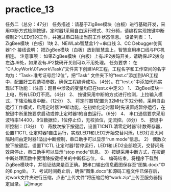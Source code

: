 # practice_13
任务二（总分：47分）
任务描述：请基于ZigBee模块（白板）进行基础开发，采用中断方式检测按键，定时器1采用自由运行模式、32分频，请编程实现按键中断控制2个LED灯的工作，并通过串口输出当前工作状态信息。
设备列表：
1、ZigBee模块（白板）1块
2、NEWLab智慧盒1个+串口线
3、CC Debugger仿真器1个
接线说明：
把ZigBee模块（白板）放到智慧盒上，智慧盒用串口线与PC机相连。
注意事项：
如果ZigBee模块（白板）上有JP2拨码开关，请确保JP2拨向左边J9处，如果没有JP2拨码开关则可以不用处理。
任务要求：
在 “C:\JoyWork\01\work\Task\”文件夹下创建IAR工程，工程名字和工作空间的名字均为：“Task+准考证号后12位”，把“Task” 文件夹下的“test.c”添加到IAR工程中，配置好工程选项参数，确保工程编译成功。（4分）。在“test.c”中添加代码实现以下功能：（注意：题目中涉及的变量均已在test.c中定义）
1、	ZigBee模块一上电，所有LED灯不亮。（4分）
2、	按键采用中断的方式进行检测，上拉输入模式，下降沿触发中断。（12分）
3、	将定时器1配置为32MHz下32分频，采用自由运行工作模式，启用定时器1中断功能。在初始化定时器1时先设置成暂停运行，在按键中断里按要求启动或停止定时器1的自由运行。（6分）
4、	串口通信要求采用波特率14400，8位数据位，1位停止位，无校验位，无流控。（8分）
5、	按键中断控制：（13分）
1）	奇数次按下按键后，设置T1CNTL清零定时器1计数寄存器，设置T1CTL 让定时器1自由运行，实现LED1和LED2开始交替闪烁，LED灯亮灭间隔时间由定时器1溢出中断控制，串口助手可以显示“run mode”信息。 
2）	偶数次按下按键后，设置T1CTL 让定时器1暂停运行，LED1和LED2全部熄灭，交替闪烁效果停止，串口助手可以显示“stop mode”信息。
3）按键采用中断方式，在按键中断处理函数中要清除按键相关的中断标志位。
6、	编码结束，将程序下载到ZigBee模块中，并验证结果是否正确。把串口输出信息截图保存至“图集.docx”中的8.png处。 
7、考试时间截止后，确保“图集.docx”和源码工程文件已保存后， 对work文件夹进行压缩，点击“上传文件”将压缩后的“work.zip”上传至服务器指定目录。
![image](https://user-images.githubusercontent.com/104015167/200777500-faf338ee-3a3a-4567-8f0f-701f95274ff0.png)
